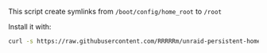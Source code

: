 This script create symlinks from `/boot/config/home_root` to `/root`

Install it with:

``` bash
curl -s https://raw.githubusercontent.com/RRRRRm/unraid-persistent-home/main/install.sh | bash
```
